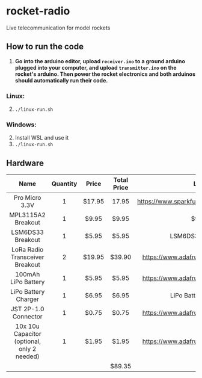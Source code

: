 # rocket-radio

Live telecommunication for model rockets

## How to run the code

1. **Go into the arduino editor, upload `receiver.ino` to a ground arduino plugged into your computer, and upload `transmitter.ino` on the rocket's arduino. Then power the rocket electronics and both arduinos should automatically run their code.**

### Linux:

2. `./linux-run.sh`

### Windows:

2. Install WSL and use it
3. `./linux-run.sh`

## Hardware

|                     Name                    | Quantity |   Price  | Total Price  |                   Link                  |
|:-------------------------------------------:|:--------:|:--------:|:------------:|:---------------------------------------:|
|                Pro Micro 3.3V               |     1    |  $17.95  |     17.95    | https://www.sparkfun.com/products/12587 |
|              MPL3115A2 Breakout             |     1    |   $9.95  |     $9.95    |                  $9.95                  |
|              LSM6DS33 Breakout              |     1    |   $5.95  |     $5.95    |            LSM6DS33 Breakout            |
| LoRa Radio Transceiver Breakout             | 2        |  $19.95  |  $39.90      | https://www.adafruit.com/product/3073   |
| 100mAh LiPo Battery                         | 1        |  $5.95   |  $5.95       | https://www.adafruit.com/product/1570   |
| LiPo Battery Charger                        | 1        | $6.95    | $6.95        | LiPo Battery Charger                    |
| JST 2P-1.0 Connector                        | 1        | $0.75    | $0.75        | https://www.adafruit.com/product/1769   |
| 10x 10u Capacitor (optional, only 2 needed) | 1        |  $1.95   |  $1.95       | https://www.adafruit.com/product/1769   |
|                                             |          |          |    $89.35    |                                         |
